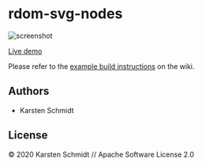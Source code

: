 # rdom-svg-nodes

![screenshot](https://raw.githubusercontent.com/thi-ng/umbrella/develop/assets/examples/rdom-svg-nodes.png)

[Live demo](http://demo.thi.ng/umbrella/rdom-svg-nodes/)

Please refer to the [example build instructions](https://github.com/thi-ng/umbrella/wiki/Example-build-instructions) on the wiki.

## Authors

- Karsten Schmidt

## License

&copy; 2020 Karsten Schmidt // Apache Software License 2.0

